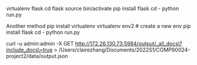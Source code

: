 virtualenv flask
cd flask
source bin/activate
pip install flask
cd -
python run.py

Another method
pip install virtualenv
virtualenv env2  # create a new env
pip install flask
cd -
python run.py


<!-- couchdb -->
curl -u admin:admin -X GET http://172.26.130.73:5984/output/_all_docs\?include_docs\=true > /Users/clairezhang/Documents/2022S1/COMP90024-project2/data/output.json
